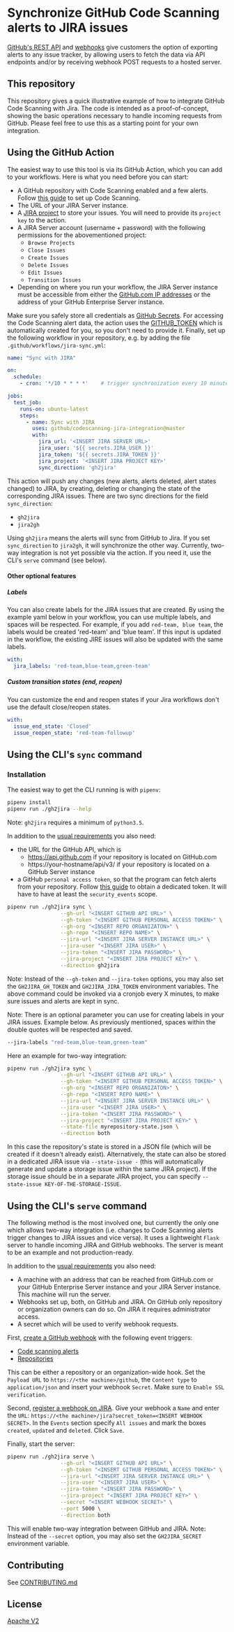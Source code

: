 # Synchronize GitHub Code Scanning alerts to JIRA issues

[GitHub's REST API](https://docs.github.com/en/rest) and [webhooks](https://docs.github.com/en/developers/webhooks-and-events/about-webhooks) give customers the option of exporting alerts to any issue tracker, by allowing users to fetch the data via API endpoints and/or by receiving webhook POST requests to a hosted server.

## This repository

This repository gives a quick illustrative example of how to integrate GitHub Code Scanning with Jira. The code is intended as a proof-of-concept, showing the basic operations necessary to handle incoming requests from GitHub. Please feel free to use this as a starting point for your own integration.

## Using the GitHub Action

The easiest way to use this tool is via its GitHub Action, which you can add to your workflows. Here is what you need before you can start:

* A GitHub repository with Code Scanning enabled and a few alerts. Follow [this guide](https://docs.github.com/en/github/finding-security-vulnerabilities-and-errors-in-your-code/setting-up-code-scanning-for-a-repository) to set up Code Scanning.
* The URL of your JIRA Server instance.
* A [JIRA project](https://confluence.atlassian.com/adminjiraserver/creating-a-project-938846813.html) to store your issues. You will need to provide its `project key` to the action.
* A JIRA Server account (username + password) with the following permissions for the abovementioned project:
  * `Browse Projects`
  * `Close Issues`
  * `Create Issues`
  * `Delete Issues`
  * `Edit Issues`
  * `Transition Issues`
* Depending on where you run your workflow, the JIRA Server instance must be accessible from either the [GitHub.com IP addresses](https://docs.github.com/en/github/authenticating-to-github/about-githubs-ip-addresses) or the address of your GitHub Enterprise Server instance.

Make sure you safely store all credentials as [GitHub Secrets](https://docs.github.com/en/actions/reference/encrypted-secrets). For accessing the Code Scanning alert data, the action uses the [GITHUB_TOKEN](https://docs.github.com/en/actions/reference/authentication-in-a-workflow#using-the-github_token-in-a-workflow) which is automatically created for you, so you don't need to provide it. Finally, set up the following workflow in your repository, e.g. by adding the file `.github/workflows/jira-sync.yml`:

```yaml
name: "Sync with JIRA"

on:
  schedule:
    - cron: '*/10 * * * *'    # trigger synchronization every 10 minutes

jobs:
  test_job:
    runs-on: ubuntu-latest
    steps:
      - name: Sync with JIRA
        uses: github/codescanning-jira-integration@master
        with:
          jira_url: '<INSERT JIRA SERVER URL>'
          jira_user: '${{ secrets.JIRA_USER }}'
          jira_token: '${{ secrets.JIRA_TOKEN }}'
          jira_project: '<INSERT JIRA PROJECT KEY>'
          sync_direction: 'gh2jira'
```

This action will push any changes (new alerts, alerts deleted, alert states changed) to JIRA, by creating, deleting or changing the state of the corresponding JIRA issues. There are two sync directions for the field `sync_direction`:

- `gh2jira`
- `jira2gh`


Using `gh2jira` means the alerts will sync from GitHub to Jira. If you set `sync_direction` to `jira2gh`, it will synchronize the other way. 
Currently, two-way integration is not yet possible via the action. If you need it, use the CLI's `serve` command (see below).

#### Other optional features

##### Labels
You can also create labels for the JIRA issues that are created. By using the example yaml below in your workflow, you can use multiple labels, and spaces will be respected. For example, if you add `red-team, blue team`, the labels would be created 'red-team' and 'blue team'. If this input is updated in the workflow, the existing JIRE issues will also be updated with the same labels.

```yaml
with:
  jira_labels: 'red-team,blue-team,green-team'
```

##### Custom transition states (end, reopen)
You can customize the end and reopen states if your Jira workflows don't use the default close/reopen states.

```yaml
with:
  issue_end_state: 'Closed'
  issue_reopen_state: 'red-team-followup'
```


## Using the CLI's `sync` command

### Installation

The easiest way to get the CLI running is with `pipenv`:

```bash
pipenv install
pipenv run ./gh2jira --help
```

Note: `gh2jira` requires a minimum of `python3.5`.

In addition to the [usual requirements](#using-the-github-action) you also need:
* the URL for the GitHub API, which is
  * https://api.github.com if your repository is located on GitHub.com
  * https://your-hostname/api/v3/ if your repository is located on a GitHub Server instance
* a GitHub `personal access token`, so that the program can fetch alerts from your repository. Follow [this guide](https://docs.github.com/en/github/authenticating-to-github/creating-a-personal-access-token) to obtain a dedicated token. It will have to have at least the `security_events` scope.

```bash
pipenv run ./gh2jira sync \
                 --gh-url "<INSERT GITHUB API URL>" \
                 --gh-token "<INSERT GITHUB PERSONAL ACCESS TOKEN>" \
                 --gh-org "<INSERT REPO ORGANIZATON>" \
                 --gh-repo "<INSERT REPO NAME>" \
                 --jira-url "<INSERT JIRA SERVER INSTANCE URL>" \
                 --jira-user "<INSERT JIRA USER>" \
                 --jira-token "<INSERT JIRA PASSWORD>" \
                 --jira-project "<INSERT JIRA PROJECT KEY>" \
                 --direction gh2jira
```

Note: Instead of the `--gh-token` and `--jira-token` options, you may also set the `GH2JIRA_GH_TOKEN` and `GH2JIRA_JIRA_TOKEN` environment variables. The above command could be invoked via a cronjob every X minutes, to make sure issues and alerts are kept in sync.

Note: There is an optional parameter you can use for creating labels in your JIRA issues. Example below. As previously mentioned, spaces within the double quotes will be respected and saved.

```bash
--jira-labels "red-team,blue-team,green-team"
```

Here an example for two-way integration:

```bash
pipenv run ./gh2jira sync \
                 --gh-url "<INSERT GITHUB API URL>" \
                 --gh-token "<INSERT GITHUB PERSONAL ACCESS TOKEN>" \
                 --gh-org "<INSERT REPO ORGANIZATON>" \
                 --gh-repo "<INSERT REPO NAME>" \
                 --jira-url "<INSERT JIRA SERVER INSTANCE URL>" \
                 --jira-user "<INSERT JIRA USER>" \
                 --jira-token "<INSERT JIRA PASSWORD>" \
                 --jira-project "<INSERT JIRA PROJECT KEY>" \
                 --state-file myrepository-state.json \
                 --direction both
```

In this case the repository's state is stored in a JSON file (which will be created if it doesn't already exist). Alternatively, the state can also be stored in a dedicated JIRA issue via `--state-issue -` (this will automatically generate and update a storage issue within the same JIRA project). If the storage issue should be in a separate JIRA project, you can specify `--state-issue KEY-OF-THE-STORAGE-ISSUE`.

## Using the CLI's `serve` command

The following method is the most involved one, but currently the only one which allows two-way integration (i.e. changes to Code Scanning alerts trigger changes to JIRA issues and vice versa). It uses a lightweight `Flask` server to handle incoming JIRA and GitHub webhooks. The server is meant to be an example and not production-ready.

In addition to the [usual requirements](#using-the-github-action) you also need:
* A machine with an address that can be reached from GitHub.com or your GitHub Enterprise Server instance and your JIRA Server instance. This machine will run the server.
* Webhooks set up, both, on GitHub and JIRA. On GitHub only repository or organization owners can do so. On JIRA it requires administrator access.
* A secret which will be used to verify webhook requests.

First, [create a GitHub webhook](https://docs.github.com/en/developers/webhooks-and-events/creating-webhooks) with the following event triggers:
* [Code scanning alerts](https://docs.github.com/en/developers/webhooks-and-events/webhook-events-and-payloads#code_scanning_alert)
* [Repositories](https://docs.github.com/en/developers/webhooks-and-events/webhook-events-and-payloads#repository)

This can be either a repository or an organization-wide hook. Set the `Payload URL` to `https://<the machine>/github`, the `Content type` to `application/json` and insert your webhook `Secret`. Make sure to `Enable SSL verification`.

Second, [register a webhook on JIRA](https://developer.atlassian.com/server/jira/platform/webhooks/#registering-a-webhook). Give your webhook a `Name` and enter the `URL`: `https://<the machine>/jira?secret_token=<INSERT WEBHOOK SECRET>`. In the `Events` section specify `All issues` and mark the boxes `created`, `updated` and `deleted`. Click `Save`.

Finally, start the server:

```bash
pipenv run ./gh2jira serve \
                 --gh-url "<INSERT GITHUB API URL>" \
                 --gh-token "<INSERT GITHUB PERSONAL ACCESS TOKEN>" \
                 --jira-url "<INSERT JIRA SERVER INSTANCE URL>" \
                 --jira-user "<INSERT JIRA USER>" \
                 --jira-token "<INSERT JIRA PASSWORD>" \
                 --jira-project "<INSERT JIRA PROJECT KEY>" \
                 --secret "<INSERT WEBHOOK SECRET>" \
                 --port 5000 \
                 --direction both
```

This will enable two-way integration between GitHub and JIRA. Note: Instead of the `--secret` option, you may also set the `GH2JIRA_SECRET` environment variable.

## Contributing

See [CONTRIBUTING.md](CONTRIBUTING.md)

## License

[Apache V2](LICENSE)
